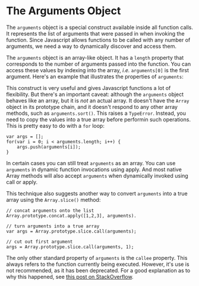 # The Arguments Object

The `arguments` object is a special construct available inside all function calls. It represents the list of arguments that were passed in when invoking the function. Since Javascript allows functions to be called with any number of arguments, we need a way to dynamically discover and access them.

The `arguments` object is an array-like object. It has a `length` property that corresponds to the number of arguments passed into the function. You can access these values by indexing into the array, _i.e._ `arguments[0]` is the first argument. Here's an example that illustrates the properties of `arguments`:

<script src='http://64.30.143.68/serve?repo=git%3A%2F%2Fgithub.com%2Fc9%2Fnodedocs-examples.git&file=arguments.example.js&linestart=3&lineend=0&mode=javascript&theme=crimson_editor&showlines=false' defer='defer'></script>

This construct is very useful and gives Javascript functions a lot of flexibility. But there's an important caveat: although the `arguments` object behaves like an array, but it is _not_ an actual array. It doesn't have the `Array` object in its prototype chain, and it doesn't respond to any other array methods, such as `arguments.sort()`. This raises a `TypeError`. Instead, you need to copy the values into a true array before performin such operations. This is pretty easy to do with a `for` loop:

    var args = [];
    for(var i = 0; i < arguments.length; i++) {
        args.push(arguments[i]);
    }

In certain cases you can still treat `arguments` as an array. You can use `arguments` in dynamic function invocations using apply. And most native Array methods will also accept `arguments` when dynamically invoked using call or apply. 

This technique also suggests another way to convert `arguments` into a true array using the `Array.slice()` method:

    // concat arguments onto the list
    Array.prototype.concat.apply([1,2,3], arguments).

    // turn arguments into a true array
    var args = Array.prototype.slice.call(arguments);

    // cut out first argument
    args = Array.prototype.slice.call(arguments, 1);

The only other standard property of `arguments` is the `callee` property. This always refers to the function currently being executed. However, it's use is not recommended, as it has been deprecated. For a good explanation as to why this happened, see [this post on StackOverflow](http://stackoverflow.com/questions/103598/why-was-the-arguments-callee-caller-property-deprecated-in-javascript).